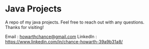 # Java Projects
A repo of my java projects. Feel free to reach out with any questions. Thanks for visiting!

Email : howarthchance@gmail.com LinkedIn : https://www.linkedin.com/in/chance-howarth-39a9b31a8/
